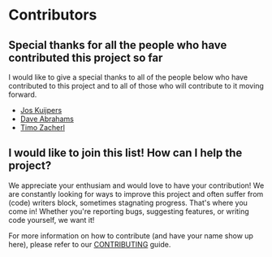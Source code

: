 # Contributors

## Special thanks for all the people who have contributed this project so far

I would like to give a special thanks to all of the people below who have contributed to this project and to all of those who will contribute to it moving forward.

- [Jos Kuijpers](https://github.com/joskuijpers)
- [Dave Abrahams](https://github.com/dabrahams)
- [Timo Zacherl](https://github.com/lovetodream)

## I would like to join this list! How can I help the project?

We appreciate your enthusiam and would love to have your contribution! We are constantly looking for ways to improve this project and often suffer from (code) writers block, sometimes stagnating progress. That's where you come in! Whether you're reporting bugs, suggesting features, or writing code yourself, we want it!

For more information on how to contribute (and have your name show up here), please refer to our [CONTRIBUTING](CONTRIBUTING.md) guide.
